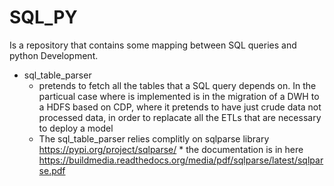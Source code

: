 # SQL_PY
Is a repository that contains some mapping between SQL queries and python Development. 

* sql_table_parser
    * pretends to fetch all the tables that a SQL query depends on. In the particual case where is implemented is in the migration of a DWH to a HDFS based on CDP, where it pretends to have just crude data not processed data, in order to replacate all the ETLs that are necessary to deploy a model 
    * The sql_table_parser relies complitly on sqlparse library https://pypi.org/project/sqlparse/ 
          * the documentation is in here https://buildmedia.readthedocs.org/media/pdf/sqlparse/latest/sqlparse.pdf 
